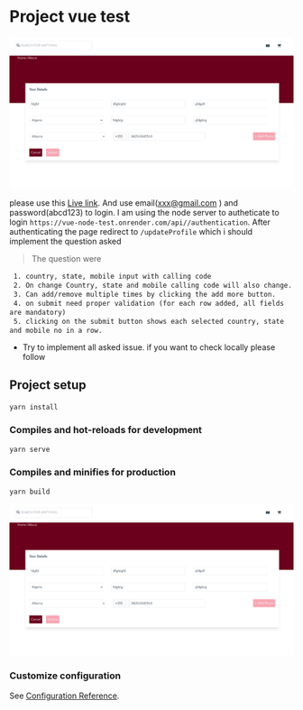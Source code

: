 # Project vue test

![screen-shot](./public/screen-shot/screen-shot.png)

please use this [Live link](https://vue-test-ifs9.onrender.com). And use email(xxx@gmail.com
) and password(abcd123) to login. I am using the node server to autheticate to login `https://vue-node-test.onrender.com/api//authentication`. After authenticating the page redirect to `/updateProfile` which i should implement the question asked

 > The question were 
 
     1. country, state, mobile input with calling code
     2. On change Country, state and mobile calling code will also change.
     3. Can add/remove multiple times by clicking the add more button.
     4. on submit need proper validation (for each row added, all fields are mandatory)
     5. clicking on the submit button shows each selected country, state and mobile no in a row.

* Try to implement all asked issue. if you want to check locally please follow
## Project setup
```
yarn install
```

### Compiles and hot-reloads for development
```
yarn serve
```

### Compiles and minifies for production
```
yarn build
```
![screen-shot](./public/screen-shot/screen-shot.png)

### Customize configuration
See [Configuration Reference](https://cli.vuejs.org/config/).
